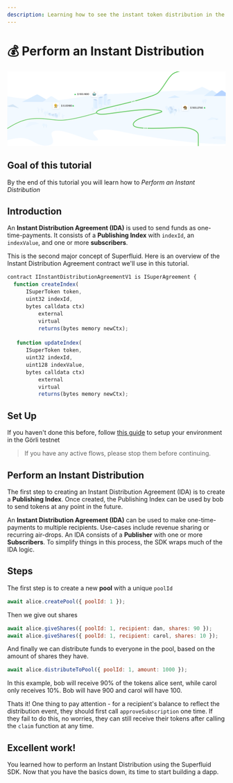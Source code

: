 ```yaml
---
description: Learning how to see the instant token distribution in the action
---
```


# 💰 Perform an Instant Distribution

![](../.gitbook/assets/image%20%286%29%20%283%29%20%282%29.png)

## Goal of this tutorial

By the end of this tutorial you will learn how to _Perform an Instant Distribution_

## Introduction

An **Instant Distribution Agreement \(IDA\)** is used to send funds as one-time-payments. It consists of a **Publishing Index** with `indexId`, an `indexValue`, and one or more **subscribers**.

This is the second major concept of Superfluid. Here is an overview of the Instant Distribution Agreement contract we'll use in this tutorial.

```javascript
contract IInstantDistributionAgreementV1 is ISuperAgreement {
  function createIndex(
      ISuperToken token,
      uint32 indexId,
      bytes calldata ctx)
          external
          virtual
          returns(bytes memory newCtx);

   function updateIndex(
      ISuperToken token,
      uint32 indexId,
      uint128 indexValue,
      bytes calldata ctx)
          external
          virtual
          returns(bytes memory newCtx);
```

## Set Up

If you haven't done this before, follow [this guide](setup-local-environment.md) to setup your environment in the Görli testnet

> If you have any active flows, please stop them before continuing.

## Perform an Instant Distribution

The first step to creating an Instant Distribution Agreement \(IDA\) is to create a **Publishing Index**. Once created, the Publishing Index can be used by bob to send tokens at any point in the future.

An **Instant Distribution Agreement \(IDA\)** can be used to make one-time-payments to multiple recipients. Use-cases include revenue sharing or recurring air-drops. An IDA consists of a **Publisher** with one or more **Subscribers**. To simplify things in this process, the SDK wraps much of the IDA logic.

## Steps

The first step is to create a new **pool** with a unique `poolId`

```javascript
await alice.createPool({ poolId: 1 });
```

Then we give out shares

```javascript
await alice.giveShares({ poolId: 1, recipient: dan, shares: 90 });
await alice.giveShares({ poolId: 1, recipient: carol, shares: 10 });
```

And finally we can distribute funds to everyone in the pool, based on the amount of shares they have.

```javascript
await alice.distributeToPool({ poolId: 1, amount: 1000 });
```

In this example, bob will receive 90% of the tokens alice sent, while carol only receives 10%. Bob will have 900 and carol will have 100.

Thats it! One thing to pay attention - for a recipient's balance to reflect the distribution event, they should first call `approveSubscription` one time. If they fail to do this, no worries, they can still receive their tokens after calling the `claim` function at any time.

## Excellent work!

You learned how to perform an Instant Distribution using the Superfluid SDK. Now that you have the basics down, its time to start building a dapp.

